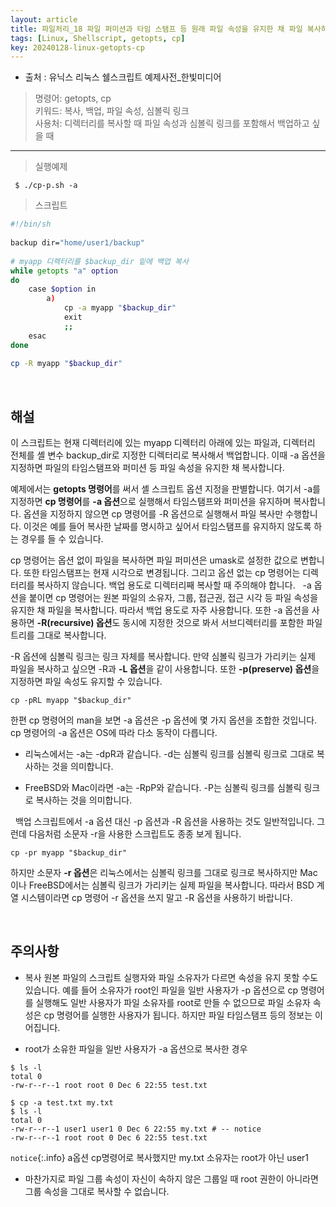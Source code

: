 ```yaml
---
layout: article
title: 파일처리_18 파일 퍼미션과 타임 스탬프 등 원래 파일 속성을 유지한 채 파일 복사하기
tags: [Linux, Shellscript, getopts, cp]
key: 20240128-linux-getopts-cp
---
```


- 출처 : 유닉스 리눅스 쉘스크립트 예제사전_한빛미디어

> 명령어: getopts, cp  
> 키워드: 복사, 백업, 파일 속성, 심볼릭 링크   
> 사용처: 디렉터리를 복사할 때 파일 속성과 심볼릭 링크를 포함해서 백업하고 싶을 때
 

--- 

> 실행예제

```
 $ ./cp-p.sh -a
```

> 스크립트

```bash
#!/bin/sh
 
backup dir="home/user1/backup"
 
# myapp 디렉터리를 $backup_dir 밑에 백업 복사
while getopts "a" option
do
    case $option in
        a)
            cp -a myapp "$backup_dir"
            exit
            ;;
    esac
done
 
cp -R myapp "$backup_dir"
```

&nbsp;
&nbsp;

## **해설**

이 스크립트는 현재 디렉터리에 있는 myapp 디렉터리 아래에 있는 파일과, 디렉터리 전체를 셸 변수 backup_dir로 지정한 디렉터리로 복사해서 백업합니다. 이때 -a 옵션을 지정하면 파일의 타임스탬프와 퍼미션 등 파일 속성을 유지한 채 복사합니다.

예제에서는 **getopts 명령어**를 써서 셸 스크립트 옵션 지정을 판별합니다. 여기서 -a를 지정하면 **cp 명령어**를 **-a 옵션**으로 실행해서 타임스탬프와 퍼미션을 유지하며 복사합니다. 옵션을 지정하지 않으면 cp 명령어를 -R 옵션으로 실행해서 파일 복사만 수행합니다. 이것은 예를 들어 복사한 날짜를 명시하고 싶어서 타임스탬프를 유지하지 않도록 하는 경우를 들 수 있습니다.

cp 명령어는 옵션 없이 파일을 복사하면 파일 퍼미션은 umask로 설정한 값으로 변합니다. 또한 타임스탬프는 현재 시각으로 변경됩니다. 그리고 옵션 없는 cp 명령어는 디렉터리를 복사하지 않습니다. 백업 용도로 디렉터리째 복사할 때 주의해야 합니다.
 
-a 옵션을 붙이면 cp 명령어는 원본 파일의 소유자, 그룹, 접근권, 접근 시각 등 파일 속성을 유지한 채 파일을 복사합니다. 따라서 백업 용도로 자주 사용합니다. 또한 -a 옵션을 사용하면 **-R(recursive) 옵션**도 동시에 지정한 것으로 봐서 서브디렉터리를 포함한 파일 트리를 그대로 복사합니다.

-R 옵션에 심볼릭 링크는 링크 자체를 복사합니다. 만약 심볼릭 링크가 가리키는 실제 파일을 복사하고 싶으면 -R과 **-L 옵션**을 같이 사용합니다. 또한 **-p(preserve) 옵션**을 지정하면 파일 속성도 유지할 수 있습니다.

```
cp -pRL myapp "$backup_dir"
```

한편 cp 명령어의 man을 보면 -a 옵션은 -p 옵션에 몇 가지 옵션을 조합한 것입니다. 
cp 명령어의 -a 옵션은 OS에 따라 다소 동작이 다릅니다.

- 리눅스에서는 -a는 -dpR과 같습니다. -d는 심볼릭 링크를 심볼릭 링크로 그대로 복사하는 것을 의미합니다.

- FreeBSD와 Mac이라면 -a는 -RpP와 같습니다. -P는 심볼릭 링크를 심볼릭 링크로 복사하는 것을 의미합니다.

 
백업 스크립트에서 -a 옵션 대신 -p 옵션과 -R 옵션을 사용하는 것도 일반적입니다. 그런데 다음처럼 소문자 -r을 사용한 스크립트도 종종 보게 됩니다.

```
cp -pr myapp "$backup_dir"
```

하지만 소문자 **-r 옵션**은 리눅스에서는 심볼릭 링크를 그대로 링크로 복사하지만 Mac이나 FreeBSD에서는 심볼릭 링크가 가리키는 실제 파일을 복사합니다. 따라서 BSD 계열 시스템이라면 cp 명령어 -r 옵션을 쓰지 말고 -R 옵션을 사용하기 바랍니다.

&nbsp;
&nbsp;

## **주의사항**

- 복사 원본 파일의 스크립트 실행자와 파일 소유자가 다르면 속성을 유지 못할 수도 있습니다. 예를 들어 소유자가 root인 파일을 일반 사용자가 -p 옵션으로 cp 명령어를 실행해도 일반 사용자가 파일 소유자를 root로 만들 수 없으므로 파일 소유자 속성은 cp 명령어를 실행한 사용자가 됩니다. 하지만 파일 타임스탬프 등의 정보는 이어집니다.

- root가 소유한 파일을 일반 사용자가 -a 옵션으로 복사한 경우
```
$ ls -l
total 0
-rw-r--r--1 root root 0 Dec 6 22:55 test.txt

$ cp -a test.txt my.txt
$ ls -l
total 0
-rw-r--r--1 user1 user1 0 Dec 6 22:55 my.txt # -- notice
-rw-r--r--1 root root 0 Dec 6 22:55 test.txt
```

`notice`{:.info} a옵션 cp명령어로 복사했지만 my.txt 소유자는 root가 아닌 user1

- 마찬가지로 파일 그룹 속성이 자신이 속하지 않은 그룹일 때 root 권한이 아니라면 그룹 속성을 그대로 복사할 수 없습니다.
